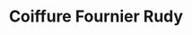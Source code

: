 ---
title: "Coiffure Fournier Rudy"
url: /andrezieux-boutheon/coiffure-fournier-rudy/
shop: coiffeur
---